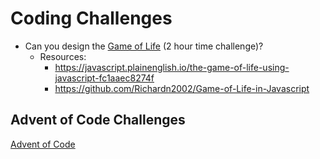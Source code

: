 # Coding Challenges

- Can you design the [Game of Life](http://pmav.eu/stuff/javascript-game-of-life-v3.1.1/) (2 hour time challenge)?
  - Resources:
    - https://javascript.plainenglish.io/the-game-of-life-using-javascript-fc1aaec8274f
    - https://github.com/Richardn2002/Game-of-Life-in-Javascript

## Advent of Code Challenges

[Advent of Code](https://adventofcode.com/)

